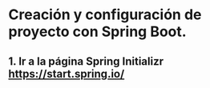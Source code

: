 # Creación y configuración de proyecto con Spring Boot.

## 1. Ir a la página Spring Initializr https://start.spring.io/
